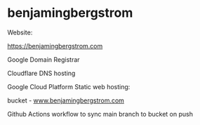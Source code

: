 # benjamingbergstrom
Website:

https://benjamingbergstrom.com

Google Domain Registrar

Cloudflare DNS hosting

Google Cloud Platform Static web hosting:

bucket - www.benjamingbergstrom.com

Github Actions workflow to sync main branch to bucket on push
